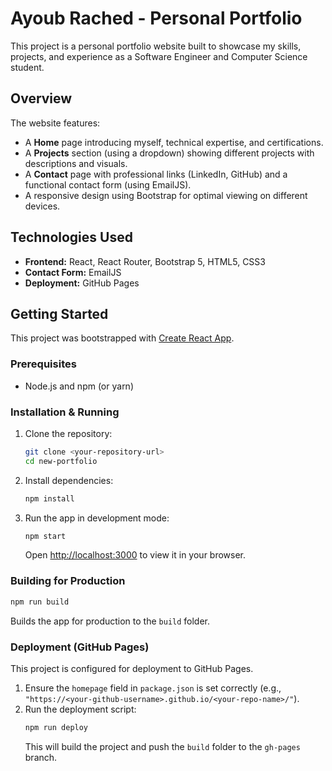 # Ayoub Rached - Personal Portfolio

This project is a personal portfolio website built to showcase my skills, projects, and experience as a Software Engineer and Computer Science student.

## Overview

The website features:
*   A **Home** page introducing myself, technical expertise, and certifications.
*   A **Projects** section (using a dropdown) showing different projects with descriptions and visuals.
*   A **Contact** page with professional links (LinkedIn, GitHub) and a functional contact form (using EmailJS).
*   A responsive design using Bootstrap for optimal viewing on different devices.

## Technologies Used

*   **Frontend:** React, React Router, Bootstrap 5, HTML5, CSS3
*   **Contact Form:** EmailJS
*   **Deployment:** GitHub Pages

## Getting Started

This project was bootstrapped with [Create React App](https://github.com/facebook/create-react-app).

### Prerequisites

*   Node.js and npm (or yarn)

### Installation & Running

1.  Clone the repository:
    ```bash
    git clone <your-repository-url>
    cd new-portfolio
    ```
2.  Install dependencies:
    ```bash
    npm install
    ```
3.  Run the app in development mode:
    ```bash
    npm start
    ```
    Open [http://localhost:3000](http://localhost:3000) to view it in your browser.

### Building for Production

```bash
npm run build
```
Builds the app for production to the `build` folder.

### Deployment (GitHub Pages)

This project is configured for deployment to GitHub Pages.

1.  Ensure the `homepage` field in `package.json` is set correctly (e.g., `"https://<your-github-username>.github.io/<your-repo-name>/"`).
2.  Run the deployment script:
    ```bash
    npm run deploy
    ```
    This will build the project and push the `build` folder to the `gh-pages` branch.
